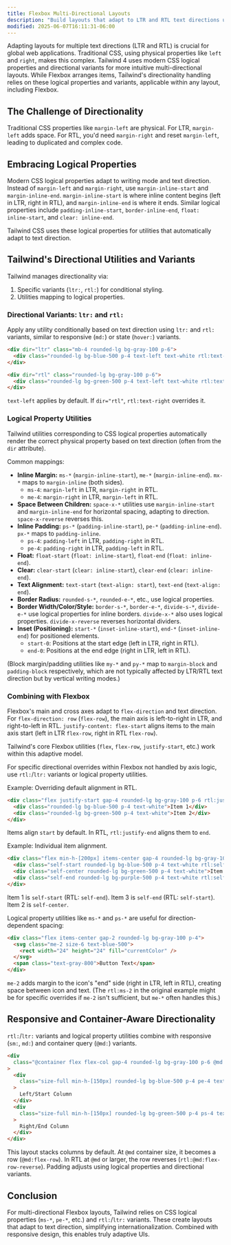```yaml
---
title: Flexbox Multi-Directional Layouts
description: "Build layouts that adapt to LTR and RTL text directions using Tailwind's logical properties and directional variants."
modified: 2025-06-07T16:11:31-06:00
---
```


Adapting layouts for multiple text directions (LTR and RTL) is crucial for global web applications. Traditional CSS, using physical properties like `left` and `right`, makes this complex. Tailwind 4 uses modern CSS logical properties and directional variants for more intuitive multi-directional layouts. While Flexbox arranges items, Tailwind's directionality handling relies on these logical properties and variants, applicable within any layout, including Flexbox.

## The Challenge of Directionality

Traditional CSS properties like `margin-left` are physical. For LTR, `margin-left` adds space. For RTL, you'd need `margin-right` and reset `margin-left`, leading to duplicated and complex code.

## Embracing Logical Properties

Modern CSS logical properties adapt to writing mode and text direction. Instead of `margin-left` and `margin-right`, use `margin-inline-start` and `margin-inline-end`. `margin-inline-start` is where inline content begins (left in LTR, right in RTL), and `margin-inline-end` is where it ends. Similar logical properties include `padding-inline-start`, `border-inline-end`, `float: inline-start`, and `clear: inline-end`.

Tailwind CSS uses these logical properties for utilities that automatically adapt to text direction.

## Tailwind's Directional Utilities and Variants

Tailwind manages directionality via:

1. Specific variants (`ltr:`, `rtl:`) for conditional styling.
2. Utilities mapping to logical properties.

### Directional Variants: `ltr:` and `rtl:`

Apply any utility conditionally based on text direction using `ltr:` and `rtl:` variants, similar to responsive (`md:`) or state (`hover:`) variants.

```html tailwind
<div dir="ltr" class="mb-4 rounded-lg bg-gray-100 p-6">
  <div class="rounded-lg bg-blue-500 p-4 text-left text-white rtl:text-right">Item 1</div>
</div>

<div dir="rtl" class="rounded-lg bg-gray-100 p-6">
  <div class="rounded-lg bg-green-500 p-4 text-left text-white rtl:text-right">Item 2</div>
</div>
```

`text-left` applies by default. If `dir="rtl"`, `rtl:text-right` overrides it.

### Logical Property Utilities

Tailwind utilities corresponding to CSS logical properties automatically render the correct physical property based on text direction (often from the `dir` attribute).

Common mappings:

- **Inline Margin:** `ms-*` (`margin-inline-start`), `me-*` (`margin-inline-end`). `mx-*` maps to `margin-inline` (both sides).
  - `ms-4`: `margin-left` in LTR, `margin-right` in RTL.
  - `me-4`: `margin-right` in LTR, `margin-left` in RTL.
- **Space Between Children:** `space-x-*` utilities use `margin-inline-start` and `margin-inline-end` for horizontal spacing, adapting to direction. `space-x-reverse` reverses this.
- **Inline Padding:** `ps-*` (`padding-inline-start`), `pe-*` (`padding-inline-end`). `px-*` maps to `padding-inline`.
  - `ps-4`: `padding-left` in LTR, `padding-right` in RTL.
  - `pe-4`: `padding-right` in LTR, `padding-left` in RTL.
- **Float:** `float-start` (`float: inline-start`), `float-end` (`float: inline-end`).
- **Clear:** `clear-start` (`clear: inline-start`), `clear-end` (`clear: inline-end`).
- **Text Alignment:** `text-start` (`text-align: start`), `text-end` (`text-align: end`).
- **Border Radius:** `rounded-s-*`, `rounded-e-*`, etc., use logical properties.
- **Border Width/Color/Style:** `border-s-*`, `border-e-*`, `divide-s-*`, `divide-e-*` use logical properties for inline borders. `divide-x-*` also uses logical properties. `divide-x-reverse` reverses horizontal dividers.
- **Inset (Positioning):** `start-*` (`inset-inline-start`), `end-*` (`inset-inline-end`) for positioned elements.
  - `start-0`: Positions at the start edge (left in LTR, right in RTL).
  - `end-0`: Positions at the end edge (right in LTR, left in RTL).

(Block margin/padding utilities like `my-*` and `py-*` map to `margin-block` and `padding-block` respectively, which are not typically affected by LTR/RTL text direction but by vertical writing modes.)

### Combining with Flexbox

Flexbox's main and cross axes adapt to `flex-direction` and text direction. For `flex-direction: row` (`flex-row`), the main axis is left-to-right in LTR, and right-to-left in RTL. `justify-content: flex-start` aligns items to the main axis start (left in LTR `flex-row`, right in RTL `flex-row`).

Tailwind's core Flexbox utilities (`flex`, `flex-row`, `justify-start`, etc.) work within this adaptive model.

For specific directional overrides within Flexbox not handled by axis logic, use `rtl:`/`ltr:` variants or logical property utilities.

Example: Overriding default alignment in RTL.

```html tailwind
<div class="flex justify-start gap-4 rounded-lg bg-gray-100 p-6 rtl:justify-end">
  <div class="rounded-lg bg-blue-500 p-4 text-white">Item 1</div>
  <div class="rounded-lg bg-green-500 p-4 text-white">Item 2</div>
</div>
```

Items align `start` by default. In RTL, `rtl:justify-end` aligns them to `end`.

Example: Individual item alignment.

```html tailwind
<div class="flex min-h-[200px] items-center gap-4 rounded-lg bg-gray-100 p-6">
  <div class="self-start rounded-lg bg-blue-500 p-4 text-white rtl:self-end">Item 1</div>
  <div class="self-center rounded-lg bg-green-500 p-4 text-white">Item 2</div>
  <div class="self-end rounded-lg bg-purple-500 p-4 text-white rtl:self-start">Item 3</div>
</div>
```

Item 1 is `self-start` (RTL: `self-end`). Item 3 is `self-end` (RTL: `self-start`). Item 2 is `self-center`.

Logical property utilities like `ms-*` and `ps-*` are useful for direction-dependent spacing:

```html tailwind
<div class="flex items-center gap-2 rounded-lg bg-gray-100 p-4">
  <svg class="me-2 size-6 text-blue-500">
    <rect width="24" height="24" fill="currentColor" />
  </svg>
  <span class="text-gray-800">Button Text</span>
</div>
```

`me-2` adds margin to the icon's "end" side (right in LTR, left in RTL), creating space between icon and text. (The `rtl:ms-2` in the original example might be for specific overrides if `me-2` isn't sufficient, but `me-*` often handles this.)

## Responsive and Container-Aware Directionality

`rtl:`/`ltr:` variants and logical property utilities combine with responsive (`sm:`, `md:`) and container query (`@md:`) variants.

```html tailwind
<div
  class="@container flex flex-col gap-4 rounded-lg bg-gray-100 p-6 @md:flex-row rtl:@md:flex-row-reverse"
>
  <div
    class="size-full min-h-[150px] rounded-lg bg-blue-500 p-4 pe-4 text-white @md:size-1/2 rtl:pe-0 rtl:@md:ps-4"
  >
    Left/Start Column
  </div>
  <div
    class="size-full min-h-[150px] rounded-lg bg-green-500 p-4 ps-4 text-white @md:size-1/2 rtl:ps-0 rtl:@md:pe-4"
  >
    Right/End Column
  </div>
</div>
```

This layout stacks columns by default. At `@md` container size, it becomes a row (`@md:flex-row`). In RTL at `@md` or larger, the row reverses (`rtl:@md:flex-row-reverse`). Padding adjusts using logical properties and directional variants.

## Conclusion

For multi-directional Flexbox layouts, Tailwind relies on CSS logical properties (`ms-*`, `pe-*`, etc.) and `rtl:`/`ltr:` variants. These create layouts that adapt to text direction, simplifying internationalization. Combined with responsive design, this enables truly adaptive UIs.
